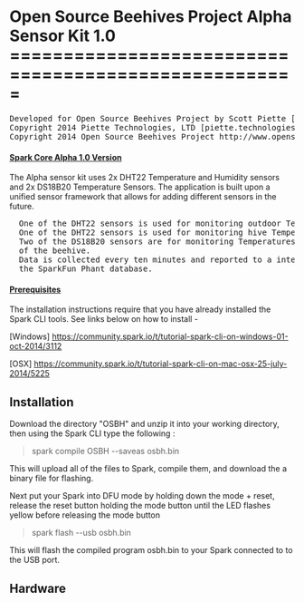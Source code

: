  <h1> Open Source Beehives Project Alpha Sensor Kit 1.0
  =====================================================</h1>

<pre>Developed for Open Source Beehives Project by Scott Piette [Piette Technologies, LTD]
Copyright 2014 Piette Technologies, LTD [piette.technologies@gmail.com]
Copyright 2014 Open Source Beehives Project http://www.opensourcebeehives.net
</pre>  
<h4>  <u>Spark Core Alpha 1.0 Version</u></h4>  
  <p>The Alpha sensor kit uses 2x DHT22 Temperature and Humidity sensors and 2x DS18B20 Temperature Sensors.  The application is built upon a unified sensor framework that allows for adding different sensors in the future.</p>
  <pre>  One of the DHT22 sensors is used for monitoring outdoor Temperature and Humidity
  One of the DHT22 sensors is used for monitoring hive Temperature and Humidity
  Two of the DS18B20 sensors are for monitoring Temperatures in other locations
  of the beehive.
  Data is collected every ten minutes and reported to a internet server running
  the SparkFun Phant database. </pre>
<h4><u>Prerequisites</u></h4>
  
  The installation instructions require that you have already installed 
  the Spark CLI tools.  See links below on how to install -
  
  [Windows]
  https://community.spark.io/t/tutorial-spark-cli-on-windows-01-oct-2014/3112
  
  [OSX]
  https://community.spark.io/t/tutorial-spark-cli-on-mac-osx-25-july-2014/5225
  
  Installation
  ------------
  Download the directory "OSBH" and unzip it into your working directory,
  then using the Spark CLI type the following :
  
  > spark compile OSBH --saveas osbh.bin
  
  This will upload all of the files to Spark, compile them, and download
  the a binary file for flashing.
  
  Next put your Spark into DFU mode by holding down the mode + reset, 
  release the reset button holding the mode button until the LED flashes
  yellow before releasing 
  the mode button
  
  > spark flash --usb osbh.bin
  
  This will flash the compiled program osbh.bin to your Spark connected to
  to the USB port.
  
  Hardware
  --------
  
</p>
